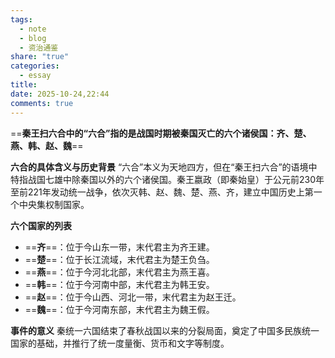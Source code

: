 ```yaml
---
tags:
  - note
  - blog
  - 资治通鉴
share: "true"
categories:
  - essay
title:
date: 2025-10-24,22:44
comments: true
---
```

==**秦王扫六合中的“六合”指的是战国时期被秦国灭亡的六个诸侯国：齐、楚、燕、韩、赵、魏**‌==

**六合的具体含义与历史背景**
“六合”本义为天地四方，但在“秦王扫六合”的语境中特指战国七雄中除秦国以外的六个诸侯国。秦王嬴政（即秦始皇）于公元前230年至前221年发动统一战争，依次灭韩、赵、魏、楚、燕、齐，建立中国历史上第一个中央集权制国家。

**六个国家的列表**
- ==‌**齐**‌==：位于今山东一带，末代君主为齐王建。
- ==‌**楚**‌==：位于长江流域，末代君主为楚王负刍。
- ==‌**燕**‌==：位于今河北北部，末代君主为燕王喜。
- ==‌**韩**‌==：位于今河南中部，末代君主为韩王安。
- ==‌**赵**‌==：位于今山西、河北一带，末代君主为赵王迁。
- ==‌**魏**‌==：位于今河南东部，末代君主为魏王假。

**事件的意义**
秦统一六国结束了春秋战国以来的分裂局面，奠定了中国多民族统一国家的基础，并推行了统一度量衡、货币和文字等制度。